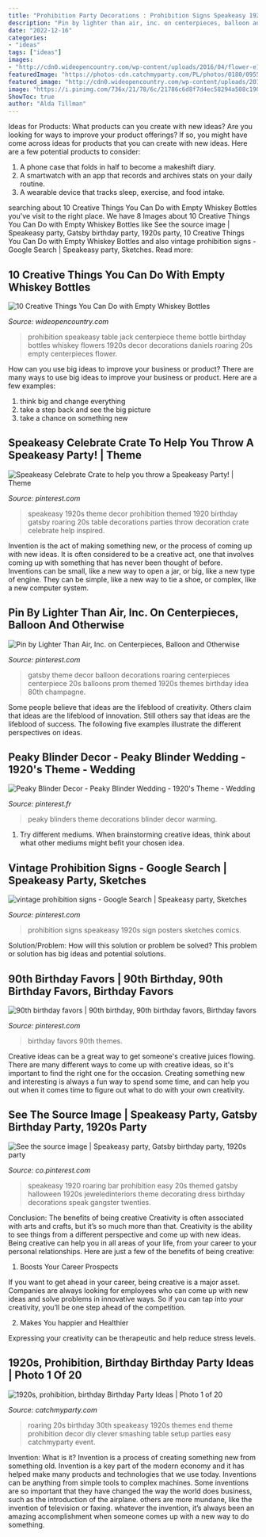 ```yaml
---
title: "Prohibition Party Decorations : Prohibition Signs Speakeasy 1920s Sign Posters Sketches Comics"
description: "Pin by lighter than air, inc. on centerpieces, balloon and otherwise"
date: "2022-12-16"
categories:
- "ideas"
tags: ["ideas"]
images:
- "http://cdn0.wideopencountry.com/wp-content/uploads/2016/04/flower-e1460042494347.jpg"
featuredImage: "https://photos-cdn.catchmyparty.com/PL/photos/0180/0955/foodtable_setup.jpg"
featured_image: "http://cdn0.wideopencountry.com/wp-content/uploads/2016/04/flower-e1460042494347.jpg"
image: "https://i.pinimg.com/736x/21/78/6c/21786c6d8f7d4ec58294a508c19059ac--birthday-favors-th-birthday.jpg"
ShowToc: true
author: "Alda Tillman"
---
```



Ideas for Products: What products can you create with new ideas?
Are you looking for ways to improve your product offerings? If so, you might have come across ideas for products that you can create with new ideas. Here are a few potential products to consider: 
1. A phone case that folds in half to become a makeshift diary.
2. A smartwatch with an app that records and archives stats on your daily routine.
3. A wearable device that tracks sleep, exercise, and food intake.

	

		
searching about 10 Creative Things You Can Do with Empty Whiskey Bottles you've visit to the right place. We have 8 Images about 10 Creative Things You Can Do with Empty Whiskey Bottles like See the source image | Speakeasy party, Gatsby birthday party, 1920s party, 10 Creative Things You Can Do with Empty Whiskey Bottles and also vintage prohibition signs - Google Search | Speakeasy party, Sketches. Read more:
		
    
## 10 Creative Things You Can Do With Empty Whiskey Bottles

<img loading=lazy src="http://cdn0.wideopencountry.com/wp-content/uploads/2016/04/flower-e1460042494347.jpg" onerror="this.onerror=null;this.src='https://tse4.mm.bing.net/th?id=OIP.bUPBC1HboI1nnYFcCGJOtAAAAA&amp;pid=15.1';" alt="10 Creative Things You Can Do with Empty Whiskey Bottles">

_Source: wideopencountry.com_

>prohibition speakeasy table jack centerpiece theme bottle birthday bottles whiskey flowers 1920s decor decorations daniels roaring 20s empty centerpieces flower. 

	

How can you use big ideas to improve your business or product?
There are many ways to use big ideas to improve your business or product. Here are a few examples: 
1. think big and change everything
2. take a step back and see the big picture
3. take a chance on something new 

    
## Speakeasy Celebrate Crate To Help You Throw A Speakeasy Party! | Theme

<img loading=lazy src="https://s-media-cache-ak0.pinimg.com/736x/43/3e/18/433e1821a3e4214edecbd89963baa42b.jpg" onerror="this.onerror=null;this.src='https://tse1.mm.bing.net/th?id=OIP.d1kq58YmGFb3I-vwP8iW5wHaE8&amp;pid=15.1';" alt="Speakeasy Celebrate Crate to help you throw a Speakeasy Party! | Theme">

_Source: pinterest.com_

>speakeasy 1920s theme decor prohibition themed 1920 birthday gatsby roaring 20s table decorations parties throw decoration crate celebrate help inspired. 

	

Invention is the act of making something new, or the process of coming up with new ideas. It is often considered to be a creative act, one that involves coming up with something that has never been thought of before. Inventions can be small, like a new way to open a jar, or big, like a new type of engine. They can be simple, like a new way to tie a shoe, or complex, like a new computer system.

    
## Pin By Lighter Than Air, Inc. On Centerpieces, Balloon And Otherwise

<img loading=lazy src="https://i.pinimg.com/originals/05/95/46/0595461659432363acfcd7711843ca71.jpg" onerror="this.onerror=null;this.src='https://tse2.mm.bing.net/th?id=OIP.NYffFsMlfp-yi3MzWtV5agHaLE&amp;pid=15.1';" alt="Pin by Lighter Than Air, Inc. on Centerpieces, Balloon and Otherwise">

_Source: pinterest.com_

>gatsby theme decor balloon decorations roaring centerpieces centerpiece 20s balloons prom themed 1920s themes birthday idea 80th champagne. 

	

Some people believe that ideas are the lifeblood of creativity. Others claim that ideas are the lifeblood of innovation. Still others say that ideas are the lifeblood of success. The following five examples illustrate the different perspectives on ideas.

    
## Peaky Blinder Decor - Peaky Blinder Wedding - 1920&#039;s Theme - Wedding

<img loading=lazy src="https://i.pinimg.com/736x/f7/24/d9/f724d90b3384453c08c21a9c3b44faa8.jpg" onerror="this.onerror=null;this.src='https://tse2.mm.bing.net/th?id=OIP.R2R455iScpeETYdAur1ROAHaJ4&amp;pid=15.1';" alt="Peaky Blinder Decor - Peaky Blinder Wedding - 1920&#039;s Theme - Wedding">

_Source: pinterest.fr_

>peaky blinders theme decorations blinder decor warming. 

	

1. Try different mediums. When brainstorming creative ideas, think about what other mediums might befit your chosen idea.

    
## Vintage Prohibition Signs - Google Search | Speakeasy Party, Sketches

<img loading=lazy src="https://i.pinimg.com/originals/b8/cf/dc/b8cfdc02d11e97855a21d1aae4e6ff90.gif" onerror="this.onerror=null;this.src='https://tse2.mm.bing.net/th?id=OIP.7mCxcdq0nOk1Fy-EYN70mQHaIO&amp;pid=15.1';" alt="vintage prohibition signs - Google Search | Speakeasy party, Sketches">

_Source: pinterest.com_

>prohibition signs speakeasy 1920s sign posters sketches comics. 

	

Solution/Problem: How will this solution or problem be solved?
This problem or solution has big ideas and potential solutions.

    
## 90th Birthday Favors | 90th Birthday, 90th Birthday Favors, Birthday Favors

<img loading=lazy src="https://i.pinimg.com/736x/21/78/6c/21786c6d8f7d4ec58294a508c19059ac--birthday-favors-th-birthday.jpg" onerror="this.onerror=null;this.src='https://tse3.mm.bing.net/th?id=OIP.CD9pS7I_BPJQRSSPRpoGuQDYEg&amp;pid=15.1';" alt="90th birthday favors | 90th birthday, 90th birthday favors, Birthday favors">

_Source: pinterest.com_

>birthday favors 90th themes. 

	

Creative ideas can be a great way to get someone's creative juices flowing. There are many different ways to come up with creative ideas, so it's important to find the right one for the occasion. Creating something new and interesting is always a fun way to spend some time, and can help you out when it comes time to figure out what to do with your own creativity.

    
## See The Source Image | Speakeasy Party, Gatsby Birthday Party, 1920s Party

<img loading=lazy src="https://i.pinimg.com/736x/cd/8a/83/cd8a83b49f27c531226c8586ab062dbd.jpg" onerror="this.onerror=null;this.src='https://tse2.mm.bing.net/th?id=OIP.6Tnhuk28G1KPus7LUHWtugHaLH&amp;pid=15.1';" alt="See the source image | Speakeasy party, Gatsby birthday party, 1920s party">

_Source: co.pinterest.com_

>speakeasy 1920 roaring bar prohibition easy 20s themed gatsby halloween 1920s jeweledinteriors theme decorating dress birthday decorations speak gangster twenties. 

	

Conclusion: The benefits of being creative
Creativity is often associated with arts and crafts, but it’s so much more than that. Creativity is the ability to see things from a different perspective and come up with new ideas. Being creative can help you in all areas of your life, from your career to your personal relationships.
Here are just a few of the benefits of being creative:

1. Boosts Your Career Prospects

If you want to get ahead in your career, being creative is a major asset. Companies are always looking for employees who can come up with new ideas and solve problems in innovative ways. So if you can tap into your creativity, you’ll be one step ahead of the competition.

2. Makes You happier and Healthier

Expressing your creativity can be therapeutic and help reduce stress levels.

    
## 1920s, Prohibition, Birthday Birthday Party Ideas | Photo 1 Of 20

<img loading=lazy src="https://photos-cdn.catchmyparty.com/PL/photos/0180/0955/foodtable_setup.jpg" onerror="this.onerror=null;this.src='https://tse2.mm.bing.net/th?id=OIP.Ie3sT3cM1RyBp7KLof4qDAHaHa&amp;pid=15.1';" alt="1920s, prohibition, birthday Birthday Party Ideas | Photo 1 of 20">

_Source: catchmyparty.com_

>roaring 20s birthday 30th speakeasy 1920s themes end theme prohibition decor diy clever smashing table setup parties easy catchmyparty event. 

	

Invention: What is it?
Invention is a process of creating something new from something old. Invention is a key part of the modern economy and it has helped make many products and technologies that we use today. Inventions can be anything from simple tools to complex machines. Some inventions are so important that they have changed the way the world does business, such as the introduction of the airplane. others are more mundane, like the invention of television or faxing. whatever the invention, it’s always been an amazing accomplishment when someone comes up with a new way to do something.

